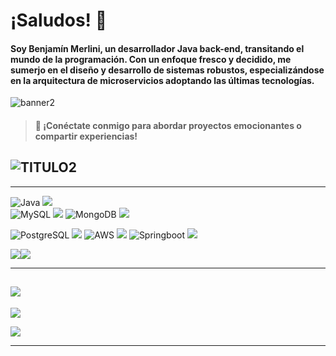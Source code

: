 # ¡Saludos! 👋  

#### **Soy Benjamín Merlini, un desarrollador Java back-end, transitando el mundo de la programación.   Con un enfoque fresco y decidido, me sumerjo en el diseño y desarrollo de sistemas robustos, especializándose en la arquitectura de microservicios adoptando las últimas tecnologías.**
![banner2](https://imagizer.imageshack.com/img924/6651/KiFMkJ.png)

> #### 🤝 ¡Conéctate conmigo para abordar proyectos emocionantes o compartir experiencias!  

## ![TITULO2](https://imagizer.imageshack.com/v2/150x100q70/923/YMvT0l.png)
***
![Java](https://imagizer.imageshack.com/v2/64x64q70/924/ONqLrs.png) ![](https://imagizer.imageshack.com/v2/150x100q70/923/t9eRJz.png) 			
![MySQL](https://imagizer.imageshack.com/v2/150x100q70/923/nXQNsd.png) ![](https://imagizer.imageshack.com/v2/150x100q70/922/8XvQqa.png)
![MongoDB](https://imagizer.imageshack.com/v2/150x100q70/924/oswuHc.png) ![](https://imagizer.imageshack.com/v2/150x100q70/923/Ze4B6X.png)  
    		
![PostgreSQL](https://imagizer.imageshack.com/v2/150x100q70/923/Ed65tC.png) ![](https://imagizer.imageshack.com/v2/150x100q70/924/0FyH4U.png) 
![AWS](https://imagizer.imageshack.com/v2/150x100q70/922/yl7vwN.png) ![](https://imagizer.imageshack.com/v2/150x100q70/922/KKGxo2.png)
![Springboot](https://imagizer.imageshack.com/v2/100x75q70/924/PVN5aY.png) ![](https://imagizer.imageshack.com/v2/150x100q70/923/k38fXr.png)  

![](https://imagizer.imageshack.com/v2/150x100q70/923/701s0h.png)![](https://imagizer.imageshack.com/v2/150x100q70/924/ypeh4W.png) 

---
## ![](https://imagizer.imageshack.com/v2/150x100q70/924/xtRpvN.png) 
<a href="https://www.linkedin.com/in/benjamin-merlini/"/>![](https://imagizer.imageshack.com/img922/7856/MrM1ez.png)

![](https://imagizer.imageshack.com/img924/7614/laBdRX.png)
 
---

